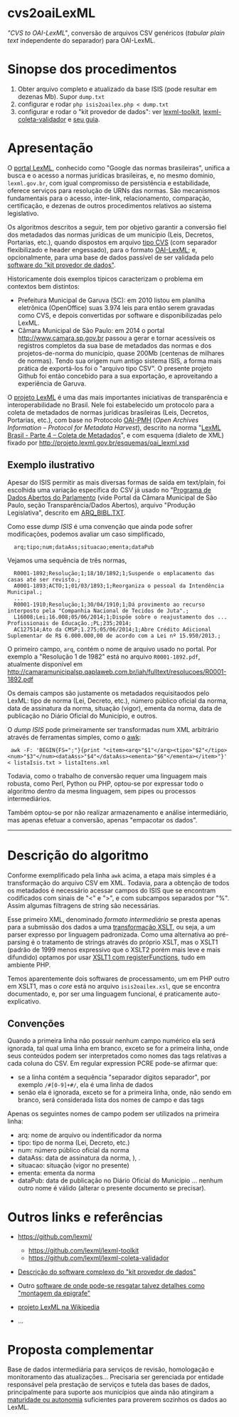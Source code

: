 cvs2oaiLexML
============

*"CVS to OAI-LexML"*, conversão de arquivos CSV genéricos (*tabular plain text* independente do separador) para OAI-LexML.

# Sinopse dos procedimentos

  1. Obter arquivo completo e atualizado da base ISIS (pode resultar em dezenas Mb). Supor `dump.txt`
  2. configurar e rodar `php isis2oailex.php < dump.txt`
  3. configurar e rodar o "kit provedor de dados": ver  [lexml-toolkit](https://github.com/lexml/lexml-toolkit), [lexml-coleta-validador](https://github.com/lexml/lexml-coleta-validador) e [seu guia](http://projeto.lexml.gov.br/documentacao/LexML_Brasil-Parte_4a-Kit_Provedor_de_Dados%20v.pdf).

# Apresentação #

O [portal LexML](http://www.lexml.gov.br/), conhecido como "Google das normas brasileiras", unifica a busca e o acesso a normas jurídicas brasileiras, e, no mesmo domínio, `lexml.gov.br`, com igual compromisso de persistência e estabilidade, oferece serviços para  resolução de URNs das normas. São mecanismos fundamentais para o acesso, inter-link, relacionamento, comparação, certificação, e dezenas de outros procedimentos relativos ao sistema legislativo.

Os algoritmos descritos a seguir, tem por objetivo garantir a conversão fiel dos metadados das normas jurídicas de um municipio  (Leis, Decretos, Portarias, etc.), quando dispostos em arquivo [tipo CVS](https://en.wikipedia.org/wiki/Comma-separated_values) (com separador flexibilizado e header engessado), para o formato [OAI-LexML](http://projeto.lexml.gov.br/esquemas/oai_lexml.xsd); e, opcionalmente, para uma base de dados passível de ser validada pelo [software do "kit provedor de dados"](http://projeto.lexml.gov.br/documentacao/LexML_Brasil-Parte_4a-Kit_Provedor_de_Dados%20v.pdf).  

Historicamente dois exemplos típicos caracterizam o problema em contextos bem distintos:
* Prefeitura Municipal de Garuva (SC): em 2010 listou em planilha eletrônica (OpenOffice) suas 3.974 leis para então serem gravadas como CVS, e depois convertidas por software e disponibilizadas pelo LexML.
* Câmara Municipal de São Paulo: em 2014 o portal http://www.camara.sp.gov.br passou a gerar e tornar acessíveis os registros completos da sua base de metadados das normas e dos projetos-de-norma do município, quase 200Mb (centenas de milhares de normas). Tendo sua origem num antigo sistema ISIS, a forma mais prática de exportá-los foi o "arquivo tipo CSV". O presente projeto Github foi então concebido para a sua exportação, e aproveitando a experiência de Garuva.

O [projeto LexML](http://projeto.lexml.gov.br/) é uma das mais importantes iniciativas de transparência e interoperabilidade no Brasil.
Nele foi estabelecido um protocolo para a coleta de metadados de normas jurídicas brasileiras (Leis, Decretos, Portarias, etc.), com base no Protocolo [OAI-PMH](https://pt.wikipedia.org/wiki/OAI-PMH) (*Open Archives Information – Protocol for Metadata Harvest*), descrito na norma "[LexML Brasil - Parte 4 – Coleta de Metadados](http://projeto.lexml.gov.br/documentacao/Parte-4-Coleta-de-Metadados.pdf)", e com esquema (dialeto de  XML) fixado por http://projeto.lexml.gov.br/esquemas/oai_lexml.xsd

## Exemplo ilustrativo 

Apesar do ISIS permitir as mais diversas formas de saída em text/plain, foi escolhida uma variação específica do CSV já usado no "[Programa de Dados Abertos do Parlamento](http://www.camara.sp.gov.br/index.php?option=com_wrapper&view=wrapper&Itemid=219) (vide Portal da Câmara Municipal de São Paulo, seção Transparência/Dados Abertos),  arquivo "Produção Legislativa", descrito em [ARQ_BIBL.TXT](http://www2.camara.sp.gov.br/Dados_abertos/producaoLegislativa/ARQ_BIBL.TXT).

Como esse *dump ISIS* é uma convenção que ainda pode sofrer modificações, podemos avaliar um caso simplificado,

      arq;tipo;num;dataAss;situacao;ementa;dataPub

Vejamos uma sequência de três normas,

      R0001-1892;Resolução;1;18/10/1892;1;Suspende o emplacamento das casas até ser revisto.;
      A0001-1893;ACTO;1;01/03/1893;1;Reorganiza o pessoal da Intendência Municipal.;
      ...
      R0001-1910;Resolução;1;30/04/1910;1;Dá provimento ao recurso interposto pela "Companhia Nacional de Tecidos de Juta".;
      L16008;Lei;16.008;05/06/2014;1;Dispõe sobre o reajustamento dos ... Profissionais de Educação.;PL;235;2014;
      AC127514;Ato da CMSP;1.275;05/06/2014;1;Abre Crédito Adicional Suplementar de R$ 6.000.000,00 de acordo com a Lei nº 15.950/2013.;
      
O primeiro campo, `arq`, contém o nome de arquivo usado no portal. Por exemplo a "Resolução 1 de 1982" está no arquivo `R0001-1892.pdf`, atualmente disponível  em  http://camaramunicipalsp.qaplaweb.com.br/iah/fulltext/resolucoes/R0001-1892.pdf

Os demais campos são justamente os metadados requisitaodos pelo LexML: tipo de norma (Lei, Decreto, etc.), número público oficial da norma, data de assinatura da norma,  situação (vigor), ementa da norma, data de publicação no Diário Oficial do Município, e outros. 

O *dump ISIS* pode primeiramente ser transformadas num XML arbitrário através de ferramentas simples, como o [awk](https://pt.wikipedia.org/wiki/Awk):

     awk -F: 'BEGIN{FS=";"}{print "<item><arq>"$1"</arq><tipo>"$2"</tipo><num>"$3"</num><dataAss>"$4"</dataAss><ementa>"$6"</ementa></item>"}' < listaIsis.txt > listaItens.xml

Todavia, como o trabalho de conversão requer uma linguagem mais robusta, como Perl, Python ou PHP, optou-se por expressar todo o algoritmo dentro da mesma linguagem, sem pipes ou processos intermediários.

Também optou-se por não realizar armazenamento e análise intermediário, mas apenas efetuar a conversão, apenas "empacotar os dados".

----

# Descrição do algoritmo

Conforme exemplificado pela linha `awk` acima, a etapa mais simples é a transformação do arquivo CSV em XML. Todavia, para a obtenção de todos os metadados é necessário acessar campos do ISIS que se encontram codificados com sinais de "<" e ">", e com subcampos separados por "%". Assim algumas filtragens de string são necessárias.

Esse primeiro XML, denominado *formato intermediário* se presta apenas para a submissão dos dados a uma [transformação XSLT](https://en.wikipedia.org/wiki/XSLT), ou seja,  a um parser expresso por linguagem padronizada. Como uma alternativa ao pré-parsing é o tratamento de strings através do próprio XSLT, mas o XSLT1 (padrão de 1999 menos expressivo que o XSLT2 porém mais leve e mais difundido)  optamos por usar [XSLT1 com registerFunctions](https://en.wikibooks.org/wiki/PHP_Programming/XSL/registerPHPFunctions), tudo em ambiente PHP. 

Temos aparentemente dois softwares de processamento, um em PHP outro em XSLT1, mas o *core* está no arquivo `isis2oailex.xsl`, que se encontra documentado, e, por ser uma linguagem funcional, é praticamente auto-explicativo.

## Convenções 

Quando a primeira linha não possuir nenhum campo numérico ela será ignorada, tal qual uma linha em branco, exceto se for a primeira linha, onde seus conteúdos podem ser interpretados como nomes das tags relativas a cada coluna do CSV. Em regular expression PCRE pode-se afirmar que:


* se a linha contém a sequência "separador dígitos separador", por exemplo `/#[0-9]+#/`, ela é uma linha de dados
* senão ela é ignorada, exceto se for a primeira linha, onde, não sendo em branco, será considerada lista dos nomes de campo e das tags

Apenas os seguintes nomes de campo podem ser utilizados na primeira linha:
* arq: nome de arquivo ou indentificador da norma
* tipo: tipo de norma (Lei, Decreto, etc.)
* num: número público oficial da norma
* dataAss: data de assinatura da norma,  ), . 
* situacao: situação (vigor no presente)
* ementa: ementa da norma
* dataPub: data de publicação no Diário Oficial do Município
... nenhum outro nome é válido (alterar o presente documento se precisar).

# Outros links e referências 
* https://github.com/lexml/
  * https://github.com/lexml/lexml-toolkit
  * https://github.com/lexml/lexml-coleta-validador

* [Descrição do software complexo do "kit provedor de dados"](http://projeto.lexml.gov.br/documentacao/LexML_Brasil-Parte_4a-Kit_Provedor_de_Dados%20v.pdf) 
* Outro [software de onde pode-se resgatar talvez detalhes como "montagem da epigrafe"](http://sapl.googlecode.com/svn/trunk/SAPLTool.py)
* [projeto LexML na Wikipedia](https://pt.wikipedia.org/wiki/LexML_Brasil) 
* ...

# Proposta complementar

Base de dados intermediária para serviços de revisão, homologação e monitoramento das atualizações... Precisaria ser gerenciada por entidade responsável pela prestação de serviços e tutela das bases de dados, principalmente para suporte aos municípios que ainda não atingiram a [maturidade ou autonomia](http://www.consultas.governoeletronico.gov.br/ConsultasPublicas/contribuicao.do;jsessionid=C13E5697FF43725DB0020A8BD15E77AB?acao=exibir&id=831) suficientes para proverem sozinhos os dados ao LexML.



